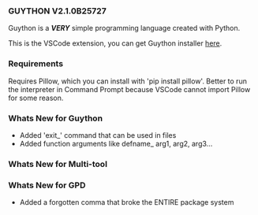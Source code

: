 ### **GUYTHON V2.1.0B25727**

Guython is a ***VERY*** simple programming language created with Python.

This is the VSCode extension, you can get Guython installer [here](https://github.com/this-guy-git/Guython).

### **Requirements**
Requires Pillow, which you can install with 'pip install pillow'.
Better to run the interpreter in Command Prompt because VSCode cannot import Pillow for some reason.

### **Whats New for Guython**
- Added 'exit_' command that can be used in files
- Added function arguments like defname_ arg1, arg2, arg3...

### **Whats New for Multi-tool**

### **Whats New for GPD**
- Added a forgotten comma that broke the ENTIRE package system